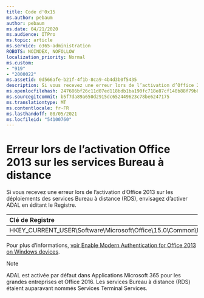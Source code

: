 ```yaml
---
title: Code d'0x15
ms.author: pebaum
author: pebaum
ms.date: 04/21/2020
ms.audience: ITPro
ms.topic: article
ms.service: o365-administration
ROBOTS: NOINDEX, NOFOLLOW
localization_priority: Normal
ms.custom:
- "919"
- "2000022"
ms.assetid: 0d566afe-b21f-4f1b-8ca9-4b4d3b0f5435
description: Si vous recevez une erreur lors de l’activation d’Office 2013 sur les déploiements des services Bureau à distance (RDS), envisagez d’activer ADAL en éditant le Registre.
ms.openlocfilehash: 247686bf26c11d07ed118bdb1ba190fc718e87cf140b88f79b8aa0b40c827b4d
ms.sourcegitcommit: b5f7da89a650d2915dc652449623c78be6247175
ms.translationtype: MT
ms.contentlocale: fr-FR
ms.lasthandoff: 08/05/2021
ms.locfileid: "54100760"
---
```

# <a name="error-while-activation-office-2013-on-remote-desktop-services"></a>Erreur lors de l’activation Office 2013 sur les services Bureau à distance

Si vous recevez une erreur lors de l’activation d’Office 2013 sur les déploiements des services Bureau à distance (RDS), envisagez d’activer ADAL en éditant le Registre.
  
|**Clé de Registre**|**Type**|**Valeur**|
|:-----|:-----|:-----|
|HKEY_CURRENT_USER\Software\Microsoft\Office\15.0\Common\Identity\EnableADAL  <br/> |REG_DWORD  <br/> |1  <br/> |

Pour plus d’informations, [voir Enable Modern Authentication for Office 2013 on Windows devices](https://docs.microsoft.com/microsoft-365/admin/security-and-compliance/enable-modern-authentication).
  
> [!NOTE]
>  ADAL est activée par défaut dans Applications Microsoft 365 pour les grandes entreprises et Office 2016. Les services Bureau à distance (RDS) étaient auparavant nommés Services Terminal Services.
  